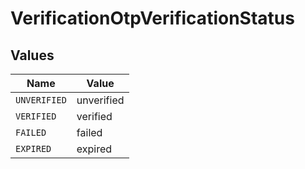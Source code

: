 # VerificationOtpVerificationStatus


## Values

| Name         | Value        |
| ------------ | ------------ |
| `UNVERIFIED` | unverified   |
| `VERIFIED`   | verified     |
| `FAILED`     | failed       |
| `EXPIRED`    | expired      |